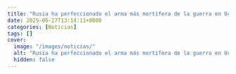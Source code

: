 ```yaml
---
title: "Rusia ha perfeccionado el arma más mortífera de la guerra en Ucrania - ahora persiguen a los humanos por su cuenta"
date: 2025-06-27T13:14:11+0000
categories: [Noticias]
tags: []
cover:
  image: "/images/noticias/"
  alt: "Rusia ha perfeccionado el arma más mortífera de la guerra en Ucrania - ahora persiguen a los humanos por su cuenta"
  hidden: false
---
```



